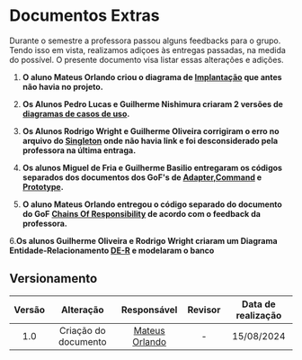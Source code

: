 # Documentos Extras

Durante o semestre a professora passou alguns feedbacks para o grupo. Tendo isso em vista, realizamos adiçoes às entregas passadas, na medida do possível. O presente documento visa listar essas alterações e adições.

1. **O aluno Mateus Orlando criou o diagrama de [Implantação](https://unbarqdsw2024-1.github.io/2024.1_G7_My_Market/#/Modelagem/2.1.1.4.DiagramadeImplantacao) que antes não havia no projeto.** 

2. **Os Alunos Pedro Lucas e Guilherme Nishimura criaram 2 versões de [diagramas de casos de uso]().**

3. **Os Alunos Rodrigo Wright e Guilherme Oliveira corrigiram o erro no arquivo do [Singleton](https://unbarqdsw2024-1.github.io/2024.1_G7_My_Market/#/PadroesDeProjeto/GoF's/Criacionais/3.1.5.Singleton) onde não havia link e foi desconsiderado pela professora na última entraga.**

4. **Os alunos Miguel de Fria e Guilherme Basilio entregaram os códigos separados dos documentos dos GoF's de [Adapter](https://github.com/UnBArqDsw2024-1/2024.1_G7_My_Market/tree/main/docs/PadroesDeProjeto/src/Adapter),[Command](https://github.com/UnBArqDsw2024-1/2024.1_G7_My_Market/tree/main/docs/PadroesDeProjeto/src/Command) e [Prototype](https://github.com/UnBArqDsw2024-1/2024.1_G7_My_Market/tree/main/docs/PadroesDeProjeto/src/Prototype1).**

5. **O aluno Mateus Orlando entregou o código separado do documento do GoF [Chains Of Responsibility](https://github.com/UnBArqDsw2024-1/2024.1_G7_My_Market/tree/main/docs/PadroesDeProjeto/src/ChainsOfResponsibility) de acordo com o feedback da professora.**

6.**Os alunos Guilherme Oliveira e Rodrigo Wright criaram um Diagrama Entidade-Relacionamento [DE-R](https://github.com/UnBArqDsw2024-1/2024.1_G7_My_Market/blob/main/docs/ArquiteturaReutilizacao/4.1.4.DAS3.md) e modelaram o banco**

## Versionamento

| Versão | Alteração |  Responsável  | Revisor | Data de realização |
| :------: | :---: | :-----: | :----: | :----: |
| 1.0    | Criação do documento | [Mateus Orlando](https://github.com/MateusPy) | -  | 15/08/2024 |